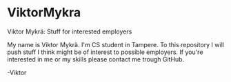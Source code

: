 # ViktorMykra
Viktor Mykrä: Stuff for interested employers

My name is Viktor Mykrä. I'm CS student in Tampere. 
To this repository I will push stuff I think might be of interest to possible employers.
If you're interested in me or my skills please contact me trough GitHub.

-Viktor
